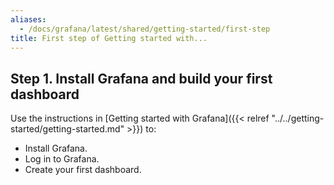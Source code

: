 ```yaml
---
aliases:
  - /docs/grafana/latest/shared/getting-started/first-step
title: First step of Getting started with...
---
```


## Step 1. Install Grafana and build your first dashboard

Use the instructions in [Getting started with Grafana]({{< relref "../../getting-started/getting-started.md" >}}) to:

- Install Grafana.
- Log in to Grafana.
- Create your first dashboard.
